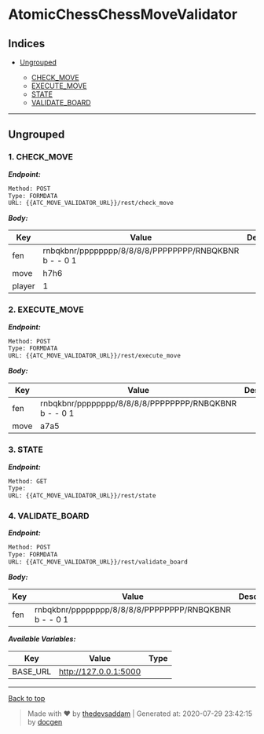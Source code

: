 
# AtomicChessChessMoveValidator



## Indices

* [Ungrouped](#ungrouped)

  * [CHECK_MOVE](#1-check_move)
  * [EXECUTE_MOVE](#2-execute_move)
  * [STATE](#3-state)
  * [VALIDATE_BOARD](#4-validate_board)


--------


## Ungrouped



### 1. CHECK_MOVE



***Endpoint:***

```bash
Method: POST
Type: FORMDATA
URL: {{ATC_MOVE_VALIDATOR_URL}}/rest/check_move
```



***Body:***

| Key | Value | Description |
| --- | ------|-------------|
| fen | rnbqkbnr/pppppppp/8/8/8/8/PPPPPPPP/RNBQKBNR b - - 0 1 |  |
| move | h7h6 |  |
| player | 1 |  |



### 2. EXECUTE_MOVE



***Endpoint:***

```bash
Method: POST
Type: FORMDATA
URL: {{ATC_MOVE_VALIDATOR_URL}}/rest/execute_move
```



***Body:***

| Key | Value | Description |
| --- | ------|-------------|
| fen | rnbqkbnr/pppppppp/8/8/8/8/PPPPPPPP/RNBQKBNR b - - 0 1 |  |
| move | a7a5 |  |



### 3. STATE



***Endpoint:***

```bash
Method: GET
Type: 
URL: {{ATC_MOVE_VALIDATOR_URL}}/rest/state
```



### 4. VALIDATE_BOARD



***Endpoint:***

```bash
Method: POST
Type: FORMDATA
URL: {{ATC_MOVE_VALIDATOR_URL}}/rest/validate_board
```



***Body:***

| Key | Value | Description |
| --- | ------|-------------|
| fen | rnbqkbnr/pppppppp/8/8/8/8/PPPPPPPP/RNBQKBNR b - - 0 1 |  |



***Available Variables:***

| Key | Value | Type |
| --- | ------|-------------|
| BASE_URL | http://127.0.0.1:5000 |  |



---
[Back to top](#atomicchesschessmovevalidator)
> Made with &#9829; by [thedevsaddam](https://github.com/thedevsaddam) | Generated at: 2020-07-29 23:42:15 by [docgen](https://github.com/thedevsaddam/docgen)
